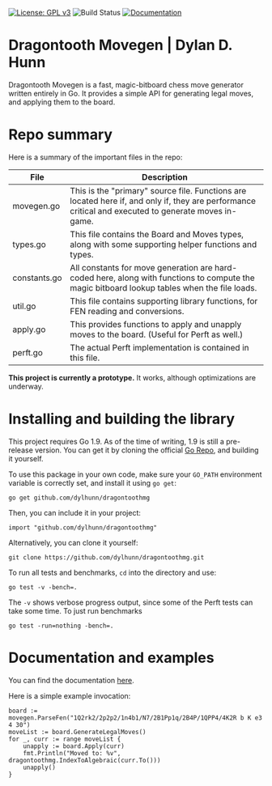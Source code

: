[![License: GPL v3](https://img.shields.io/badge/License-GPL%20v3-blue.svg)](http://www.gnu.org/licenses/gpl-3.0)
![Build Status](http://img.shields.io/travis/dylhunn/dragontooth-movegen.svg)
[![Documentation](https://img.shields.io/badge/Documentation-GoDoc-green.svg)](https://godoc.org/github.com/dylhunn/dragontoothmg)


Dragontooth Movegen | Dylan D. Hunn
==================================

Dragontooth Movegen is a fast, magic-bitboard chess move generator written entirely in Go. It provides a simple API for generating legal moves, and applying them to the board.

Repo summary
============

Here is a summary of the important files in the repo:

| **File**         | **Description**                                                                                                                                         |
|--------------|------------------------------------------------------------------------------------------------------------------------------------------------------|
| movegen.go   | This is the "primary" source file. Functions are located here if, and only if, they are performance critical and executed to generate moves in-game. |
| types.go     | This file contains the Board and Moves types, along with some supporting helper functions and types.                                                 |
| constants.go | All constants for move generation are hard-coded here, along with functions to compute the magic bitboard lookup tables when the file loads.         |
| util.go      | This file contains supporting library functions, for FEN reading and conversions.                                                                    |
| apply.go     | This provides functions to apply and unapply moves to the board. (Useful for Perft as well.)                                                         |
| perft.go     | The actual Perft implementation is contained in this file.                                                                                           |

**This project is currently a prototype.** It works, although optimizations are underway.

Installing and building the library
===================================

This project requires Go 1.9. As of the time of writing, 1.9 is still a pre-release version. You can get it by cloning the official [Go Repo](https://github.com/golang/go), and building it yourself.

To use this package in your own code, make sure your `GO_PATH` environment variable is correctly set, and install it using `go get`:

    go get github.com/dylhunn/dragontoothmg

Then, you can include it in your project:

	import "github.com/dylhunn/dragontoothmg"

Alternatively, you can clone it yourself:

    git clone https://github.com/dylhunn/dragontoothmg.git

To run all tests and benchmarks, `cd` into the directory and use:

	go test -v -bench=.

The `-v` shows verbose progress output, since some of the Perft tests can take some time. To just run benchmarks

	go test -run=nothing -bench=.

Documentation and examples
==========================

You can find the documentation [here](https://godoc.org/github.com/dylhunn/dragontoothmg).

Here is a simple example invocation:

    board := movegen.ParseFen("1Q2rk2/2p2p2/1n4b1/N7/2B1Pp1q/2B4P/1QPP4/4K2R b K e3 4 30")
    moveList := board.GenerateLegalMoves()
    for _, curr := range moveList {
    	unapply := board.Apply(curr)
    	fmt.Println("Moved to: %v", dragontoothmg.IndexToAlgebraic(curr.To()))
    	unapply()
    }